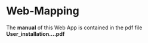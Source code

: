 # Web-Mapping
The **manual** of this Web App is contained in the pdf file **User_installation....pdf** 
